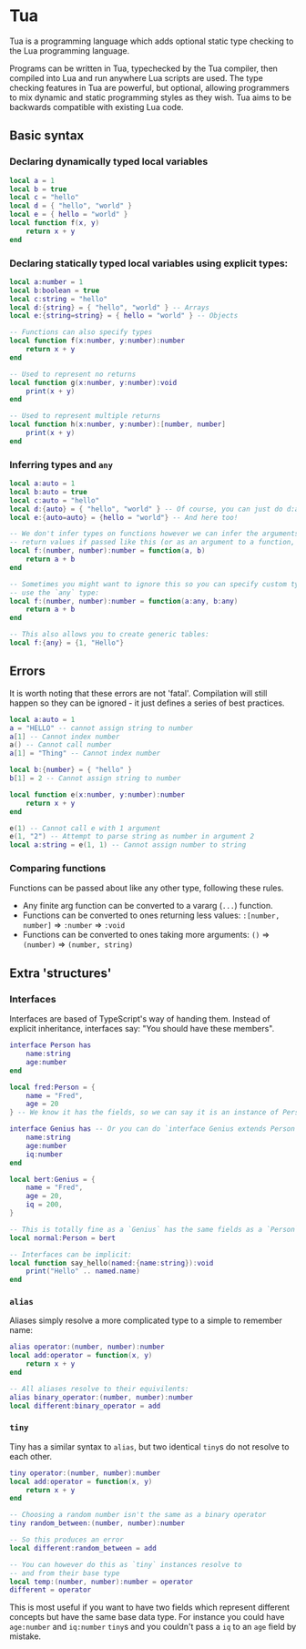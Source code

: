 # Tua
Tua is a programming language which adds optional static type
checking to the Lua programming language.

Programs can be written in Tua, typechecked by the Tua compiler,
then compiled into Lua and run anywhere Lua scripts are used.
The type checking features in Tua are powerful, but optional,
allowing programmers to mix dynamic and static programming
styles as they wish. Tua aims to be backwards compatible with
existing Lua code.

## Basic syntax

### Declaring dynamically typed local variables
```lua
local a = 1
local b = true
local c = "hello"
local d = { "hello", "world" }
local e = { hello = "world" }
local function f(x, y)
	return x + y
end
```

### Declaring statically typed local variables using explicit types:
```lua
local a:number = 1
local b:boolean = true
local c:string = "hello"
local d:{string} = { "hello", "world" } -- Arrays
local e:{string=string} = { hello = "world" } -- Objects

-- Functions can also specify types
local function f(x:number, y:number):number
	return x + y
end

-- Used to represent no returns
local function g(x:number, y:number):void
	print(x + y)
end

-- Used to represent multiple returns
local function h(x:number, y:number):[number, number]
	print(x + y)
end
```

### Inferring types and `any`
```lua
local a:auto = 1
local b:auto = true
local c:auto = "hello"
local d:{auto} = { "hello", "world" } -- Of course, you can just do d:auto
local e:{auto=auto} = {hello = "world"} -- And here too!

-- We don't infer types on functions however we can infer the arguments and
-- return values if passed like this (or as an argument to a function, etc...)
local f:(number, number):number = function(a, b)
	return a + b
end

-- Sometimes you might want to ignore this so you can specify custom types or
-- use the `any` type:
local f:(number, number):number = function(a:any, b:any)
	return a + b
end

-- This also allows you to create generic tables:
local f:{any} = {1, "Hello"}
```

## Errors
It is worth noting that these errors are not 'fatal'. Compilation will
still happen so they can be ignored - it just defines a series of
best practices.
```lua
local a:auto = 1
a = "HELLO" -- cannot assign string to number
a[1] -- Cannot index number
a() -- Cannot call number
a[1] = "Thing" -- Cannot index number

local b:{number} = { "hello" }
b[1] = 2 -- Cannot assign string to number

local function e(x:number, y:number):number
	return x + y
end

e(1) -- Cannot call e with 1 argument
e(1, "2") -- Attempt to parse string as number in argument 2
local a:string = e(1, 1) -- Cannot assign number to string
```

### Comparing functions
Functions can be passed about like any other type, following these rules.
 - Any finite arg function can be converted to a vararg (`...`) function.
 - Functions can be converted to ones returning less values: `:[number, number]` => `:number` => `:void`
 - Functions can be converted to ones taking more arguments: `()` => `(number)` => `(number, string)`

## Extra 'structures'
### Interfaces
Interfaces are based of TypeScript's way of handing them. Instead of explicit inheritance, interfaces say: "You should have these members".

```lua
interface Person has
	name:string
	age:number
end

local fred:Person = {
	name = "Fred",
	age = 20
} -- We know it has the fields, so we can say it is an instance of Person

interface Genius has -- Or you can do `interface Genius extends Person has`
	name:string
	age:number
	iq:number
end

local bert:Genius = {
	name = "Fred",
	age = 20,
	iq = 200,
}

-- This is totally fine as a `Genius` has the same fields as a `Person`
local normal:Person = bert

-- Interfaces can be implicit:
local function say_hello(named:{name:string}):void
	print("Hello" .. named.name)
end
```

### `alias`
Aliases simply resolve a more complicated type to a simple to remember name:
```lua
alias operator:(number, number):number
local add:operator = function(x, y)
	return x + y
end

-- All aliases resolve to their equivilents:
alias binary_operator:(number, number):number
local different:binary_operator = add
```

### `tiny`
Tiny has a similar syntax to `alias`, but two identical `tiny`s do not resolve to each other.
```lua
tiny operator:(number, number):number
local add:operator = function(x, y)
	return x + y
end

-- Choosing a random number isn't the same as a binary operator
tiny random_between:(number, number):number

-- So this produces an error
local different:random_between = add

-- You can however do this as `tiny` instances resolve to
-- and from their base type
local temp:(number, number):number = operator
different = operator
```

This is most useful if you want to have two fields which represent different concepts but have the same base data type. For instance you could have `age:number` and `iq:number` `tiny`s and you couldn't pass a `iq` to an `age` field by mistake.
